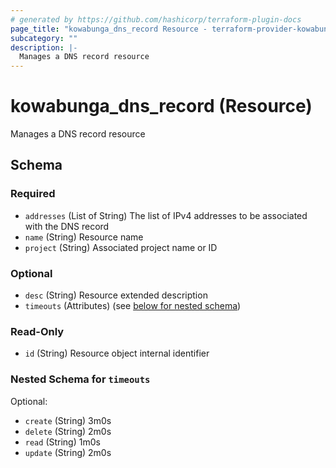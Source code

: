 ```yaml
---
# generated by https://github.com/hashicorp/terraform-plugin-docs
page_title: "kowabunga_dns_record Resource - terraform-provider-kowabunga"
subcategory: ""
description: |-
  Manages a DNS record resource
---
```


# kowabunga_dns_record (Resource)

Manages a DNS record resource



<!-- schema generated by tfplugindocs -->
## Schema

### Required

- `addresses` (List of String) The list of IPv4 addresses to be associated with the DNS record
- `name` (String) Resource name
- `project` (String) Associated project name or ID

### Optional

- `desc` (String) Resource extended description
- `timeouts` (Attributes) (see [below for nested schema](#nestedatt--timeouts))

### Read-Only

- `id` (String) Resource object internal identifier

<a id="nestedatt--timeouts"></a>
### Nested Schema for `timeouts`

Optional:

- `create` (String) 3m0s
- `delete` (String) 2m0s
- `read` (String) 1m0s
- `update` (String) 2m0s
